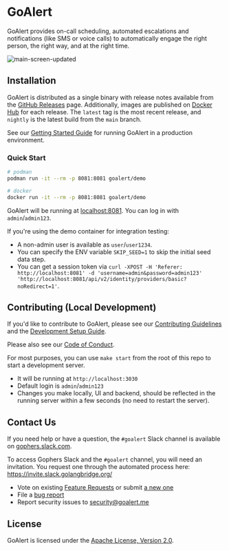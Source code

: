 # GoAlert

GoAlert provides on-call scheduling, automated escalations and notifications (like SMS or voice calls) to automatically engage the right person, the right way, and at the right time.

![main-screen-updated](https://user-images.githubusercontent.com/595010/189744659-66ee6aed-b7b6-4625-a2ac-1f8ad3c1ea4f.png)

## Installation

GoAlert is distributed as a single binary with release notes available from the [GitHub Releases](https://github.com/target/goalert/releases) page.
Additionally, images are published on [Docker Hub](https://hub.docker.com/r/goalert/goalert) for each release. The `latest` tag is the most recent release, and `nightly` is the latest build from the `main` branch.

See our [Getting Started Guide](./docs/getting-started.md) for running GoAlert in a production environment.

### Quick Start

```bash
# podman
podman run -it --rm -p 8081:8081 goalert/demo

# docker
docker run -it --rm -p 8081:8081 goalert/demo
```

GoAlert will be running at [localhost:8081](http://localhost:8081). You can log in with `admin`/`admin123`.

If you're using the demo container for integration testing:

- A non-admin user is available as `user`/`user1234`.
- You can specify the ENV variable `SKIP_SEED=1` to skip the initial seed data step.
- You can get a session token via `curl -XPOST -H 'Referer: http://localhost:8081' -d 'username=admin&password=admin123' 'http://localhost:8081/api/v2/identity/providers/basic?noRedirect=1'`.

## Contributing (Local Development)

If you'd like to contribute to GoAlert, please see our [Contributing Guidelines](./CONTRIBUTING.md) and the [Development Setup Guide](./docs/development-setup.md).

Please also see our [Code of Conduct](./CODE_OF_CONDUCT.md).

For most purposes, you can use `make start` from the root of this repo to start a development server.

- It will be running at `http://localhost:3030`
- Default login is `admin`/`admin123`
- Changes you make locally, UI and backend, should be reflected in the running server within a few seconds (no need to restart the server).

## Contact Us

If you need help or have a question, the `#goalert` Slack channel is available on [gophers.slack.com](https://gophers.slack.com/messages/goalert/).

To access Gophers Slack and the `#goalert` channel, you will need an invitation. You request one through the automated process here: https://invite.slack.golangbridge.org/

- Vote on existing [Feature Requests](https://github.com/target/goalert/issues?q=is%3Aopen+label%3Aenhancement+sort%3Areactions-%2B1-desc) or submit [a new one](https://github.com/target/goalert/issues/new)
- File a [bug report](https://github.com/target/goalert/issues)
- Report security issues to security@goalert.me

## License

GoAlert is licensed under the [Apache License, Version 2.0](./LICENSE.md).
